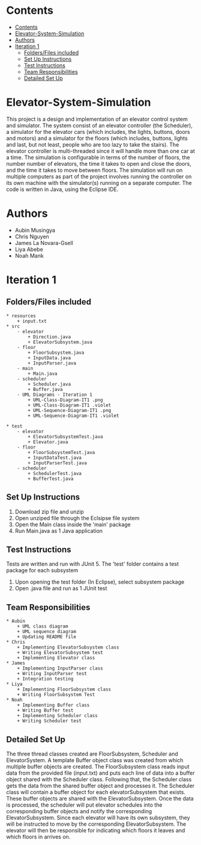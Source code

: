 # Contents
- [Contents](#contents)
- [Elevator-System-Simulation](#elevator-system-simulation)
- [Authors](#authors)
- [Iteration 1](#iteration-1)
  - [Folders/Files included](#foldersfiles-included)
  - [Set Up Instructions](#set-up-instructions)
  - [Test Instructions](#test-instructions)
  - [Team Responsibilities](#team-responsibilities)
  - [Detailed Set Up](#detailed-set-up)


# Elevator-System-Simulation
This project is a design and implementation of an elevator control system and simulator. The system consist of an elevator controller (the Scheduler), a simulator for the elevator cars (which includes, the lights, buttons, doors and motors) and a simulator for the floors (which includes, buttons, lights and last, but not least, people who are too lazy to take the stairs). The elevator controller is multi-threaded since it will handle more than one car at a time. The simulation is configurable in terms of the number of floors, the number number of elevators, the time it takes to open and close the doors, and the time it takes to move between floors. The simulation will run on multiple computers as part of the project involves running the controller on its own machine with the simulator(s) running on a separate computer. The code is written in Java, using the Eclipse IDE.

# Authors
 - Aubin Musingya
 - Chris Nguyen
 - James La Novara-Gsell
 - Liya Abebe
 - Noah Mank


# Iteration 1

## Folders/Files included

    * resources
        + input.txt
    * src
        - elevator
            + Direction.java
            + ElevatorSubsystem.java
        - floor
            + FloorSubsystem.java
            + InputData.java
            + InputParser.java
        - main
            + Main.java
        - scheduler
            + Scheduler.java
            + Buffer.java
        - UML Diagrams - Iteration 1
            + UML-Class-Diagram-IT1 .png
            + UML-Class-Diagram-IT1 .violet
            + UML-Sequence-Diagram-IT1 .png
            + UML-Sequence-Diagram-IT1 .violet
    
    * test
        - elevator 
            + ElevatorSubsystemTest.java
            + Elevator.java
        - floor
            + FloorSubsystemTest.java
            + InputDataTest.java
            + InputParserTest.java
        - scheduler
            + SchedulerTest.java
            + BufferTest.java

## Set Up Instructions

 1. Download zip file and unzip
 2. Open unziped file through the Eclsipse file system
 3. Open the Main class inside the 'main' package
 4. Run Main.java as 1 Java application

## Test Instructions
Tests are written and run with JUnit 5. The 'test' folder contains a test package for each subsystem

 1. Upon opening the test folder (In Eclipse), select subsystem package
 2. Open .java file and run as 1 JUnit test


## Team Responsibilities

    * Aubin
        + UML class diagram
        + UML sequence diagram
        + Updating README file
    * Chris
        + Implementing ElevatorSubsystem class
        + Writing ElevatorSubsystem test
        + Implementing Elevator class
    * James
        + Implementing InputParser class
        + Writing InputParser test
        + Integration testing
    * Liya
        + Implementing FloorSubsystem class
        + Writing FloorSubsystem Test
    * Noah
        + Implementing Buffer class
        + Writing Buffer test
        + Implementing Scheduler class
        + Writing Scheduler test

## Detailed Set Up

The three thread classes created are FloorSubsystem, Scheduler and ElevatorSystem. A template Buffer object class was   created from which multiple buffer objects are created. The FloorSubsystem class reads input data from the provided file   (input.txt) and puts each line of data into a buffer object shared with the Scheduler class. Following that, the Scheduler    class gets the data from the shared buffer object and processes it. The Scheduler class will contain a buffer object for    each elevatorSubsystem that exists. These buffer objects are shared with the ElevatorSubsystem. Once the data is processed,   the scheduler will put elevator schedules into the corresponding buffer objects and notify the corresponding    ElevatorSubsystem. Since each elevator will have its own subsystem, they will be instructed to move by the corresponding   ElevatorSubsystem. The elevator will then be responsible for indicating which floors it leaves and which floors in arrives   on.
